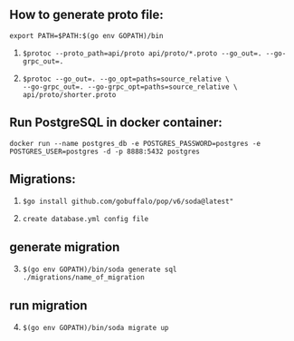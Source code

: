 ## How to generate proto file:

`export PATH=$PATH:$(go env GOPATH)/bin`

1. `$protoc --proto_path=api/proto api/proto/*.proto --go_out=. --go-grpc_out=. `

2. `$protoc --go_out=. --go_opt=paths=source_relative \                        
    --go-grpc_out=. --go-grpc_opt=paths=source_relative \
    api/proto/shorter.proto`

## Run PostgreSQL in docker container:

`docker run --name postgres_db -e POSTGRES_PASSWORD=postgres -e POSTGRES_USER=postgres -d -p 8888:5432 postgres`

## Migrations:

1. `$go install github.com/gobuffalo/pop/v6/soda@latest"`

2. `create database.yml config file`

## generate migration
3. `$(go env GOPATH)/bin/soda generate sql ./migrations/name_of_migration`
## run migration
4. `$(go env GOPATH)/bin/soda migrate up`